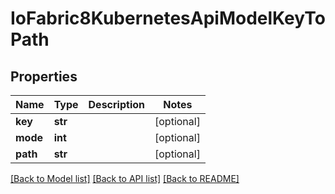 # IoFabric8KubernetesApiModelKeyToPath

## Properties
Name | Type | Description | Notes
------------ | ------------- | ------------- | -------------
**key** | **str** |  | [optional] 
**mode** | **int** |  | [optional] 
**path** | **str** |  | [optional] 

[[Back to Model list]](../README.md#documentation-for-models) [[Back to API list]](../README.md#documentation-for-api-endpoints) [[Back to README]](../README.md)

